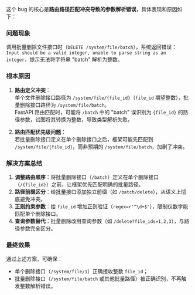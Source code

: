 这个 bug 的核心是**路由路径匹配冲突导致的参数解析错误**，具体表现和原因如下：


### **问题现象**
调用批量删除文件接口时（`DELETE /system/file/batch`），系统返回错误：  
`Input should be a valid integer, unable to parse string as an integer`，提示无法将字符串 "batch" 解析为整数。


### **根本原因**
1. **路由定义冲突**：  
   单个文件删除接口路径为 `/system/file/{file_id}`（`file_id` 期望整数），批量删除接口路径为 `/system/file/batch`。  
   FastAPI 路由匹配时，可能将 `/batch` 中的 "batch" 误识别为 `{file_id}` 的路径参数，试图将其转换为整数，导致类型解析失败。

2. **路由匹配优先级问题**：  
   若批量删除接口定义在单个删除接口之后，框架可能先匹配到 `/system/file/{file_id}`，而非预期的 `/system/file/batch`，加剧了冲突。


### **解决方案总结**
1. **调整路由顺序**：将批量删除接口（`/batch`）定义在单个删除接口（`/{file_id}`）之前，让框架优先匹配明确的批量路径。  
2. **路径前缀区分**：给批量接口添加独立前缀（如 `/batch/delete`），从语义上彻底避免冲突。  
3. **正则约束参数**：给 `file_id` 增加正则验证（`regex=r'^\d+$'`），限制仅数字能匹配单个删除接口。  
4. **查询参数替代**：批量删除改用查询参数（如 `/delete?file_ids=1,2,3`），与路径参数完全区分。


### **最终效果**
通过上述方案，可确保：  
- 单个删除接口（`/system/file/1`）正确接收整数 `file_id`；  
- 批量删除接口（`/system/file/batch` 或其他批量路径）被正确识别，不再触发整数解析错误。